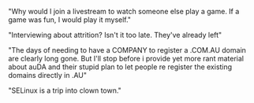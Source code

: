 "Why would I join a livestream to watch someone else play a game. If a game was fun, I would play it myself."

"Interviewing about attrition? Isn't it too late. They've already left"

"The days of needing to have a COMPANY to register a .COM.AU domain are clearly long gone. But I'll stop before i provide yet more rant material about auDA and their stupid plan to let people re register the existing domains directly in .AU"

"SELinux is a trip into clown town."
